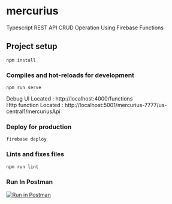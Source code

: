 # mercurius
Typescript REST API CRUD Operation Using Firebase Functions

## Project setup
```
npm install
```

### Compiles and hot-reloads for development
 
```
npm run serve
```
Debug UI Located : http://localhost:4000/functions  
Http function Located : http://localhost:5001/mercurius-7777/us-central1/mercuriusApi

### Deploy for production
```
firebase deploy
```

### Lints and fixes files
```
npm run lint
```

### Run In Postman
[![Run in Postman](https://run.pstmn.io/button.svg)](https://app.getpostman.com/run-collection/9249536fae797ae253ea)
